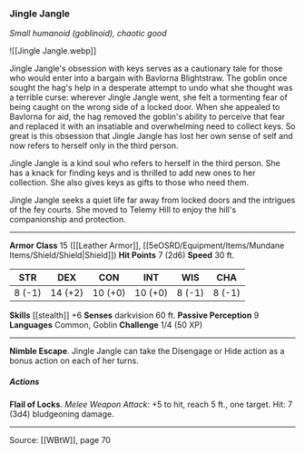 ### Jingle Jangle
_Small humanoid (goblinoid), chaotic good_

![[Jingle Jangle.webp]]

Jingle Jangle's obsession with keys serves as a cautionary tale for those who would enter into a bargain with Bavlorna Blightstraw. The goblin once sought the hag's help in a desperate attempt to undo what she thought was a terrible curse: wherever Jingle Jangle went, she felt a tormenting fear of being caught on the wrong side of a locked door. When she appealed to Bavlorna for aid, the hag removed the goblin's ability to perceive that fear and replaced it with an insatiable and overwhelming need to collect keys. So great is this obsession that Jingle Jangle has lost her own sense of self and now refers to herself only in the third person.

Jingle Jangle is a kind soul who refers to herself in the third person. She has a knack for finding keys and is thrilled to add new ones to her collection. She also gives keys as gifts to those who need them.

Jingle Jangle seeks a quiet life far away from locked doors and the intrigues of the fey courts. She moved to Telemy Hill to enjoy the hill's companionship and protection.




---

**Armor Class** 15 ([[Leather Armor]], [[5eOSRD/Equipment/Items/Mundane Items/Shield/Shield|Shield]])
**Hit Points** 7 (2d6)
**Speed** 30 ft.

| STR     | DEX     | CON     | INT     | WIS     | CHA     |
|---------|---------|---------|---------|---------|---------|
| 8 (-1) | 14 (+2) | 10 (+0) | 10 (+0) | 8 (-1) | 8 (-1) |

**Skills** [[stealth]] +6
**Senses** darkvision 60 ft.
**Passive Perception** 9
**Languages** Common, Goblin
**Challenge** 1/4 (50 XP)

---

**Nimble Escape**. Jingle Jangle can take the Disengage or Hide action as a bonus action on each of her turns.

##### Actions
**Flail of Locks**. _Melee Weapon Attack:_ +5 to hit, reach 5 ft., one target. Hit: 7 (3d4) bludgeoning damage.


---

Source: [[WBtW]], page 70